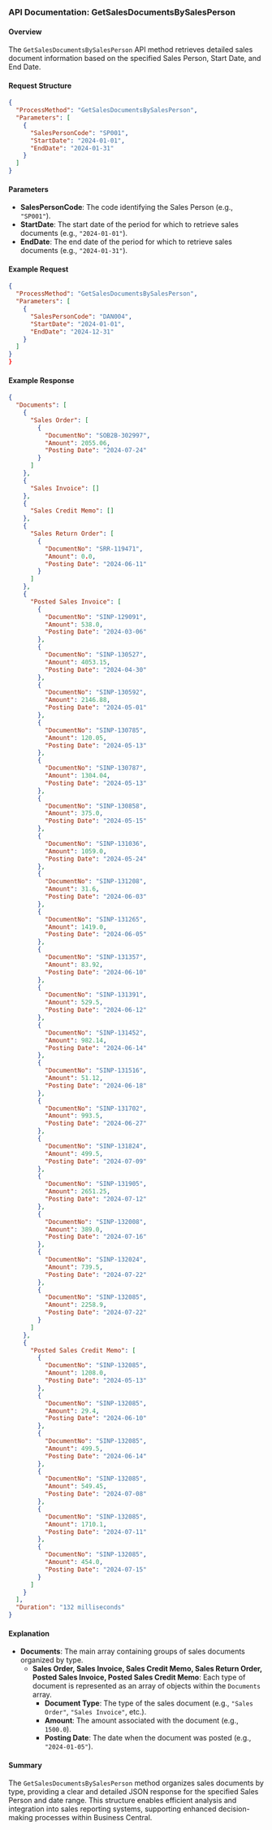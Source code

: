 ### API Documentation: GetSalesDocumentsBySalesPerson

#### Overview
The `GetSalesDocumentsBySalesPerson` API method retrieves detailed sales document information based on the specified Sales Person, Start Date, and End Date. 

#### Request Structure
```json
{
  "ProcessMethod": "GetSalesDocumentsBySalesPerson",
  "Parameters": [
    {
      "SalesPersonCode": "SP001",
      "StartDate": "2024-01-01",
      "EndDate": "2024-01-31"
    }
  ]
}
```

#### Parameters
- **SalesPersonCode**: The code identifying the Sales Person (e.g., `"SP001"`).
- **StartDate**: The start date of the period for which to retrieve sales documents (e.g., `"2024-01-01"`).
- **EndDate**: The end date of the period for which to retrieve sales documents (e.g., `"2024-01-31"`).

#### Example Request
```json
{
  "ProcessMethod": "GetSalesDocumentsBySalesPerson",
  "Parameters": [
    {
      "SalesPersonCode": "DAN004",
      "StartDate": "2024-01-01",
      "EndDate": "2024-12-31"
    }
  ]
}
}
```

#### Example Response
```json
{
  "Documents": [
    {
      "Sales Order": [
        {
          "DocumentNo": "SOB2B-302997",
          "Amount": 2055.06,
          "Posting Date": "2024-07-24"
        }
      ]
    },
    {
      "Sales Invoice": []
    },
    {
      "Sales Credit Memo": []
    },
    {
      "Sales Return Order": [
        {
          "DocumentNo": "SRR-119471",
          "Amount": 0.0,
          "Posting Date": "2024-06-11"
        }
      ]
    },
    {
      "Posted Sales Invoice": [
        {
          "DocumentNo": "SINP-129091",
          "Amount": 538.0,
          "Posting Date": "2024-03-06"
        },
        {
          "DocumentNo": "SINP-130527",
          "Amount": 4053.15,
          "Posting Date": "2024-04-30"
        },
        {
          "DocumentNo": "SINP-130592",
          "Amount": 2146.88,
          "Posting Date": "2024-05-01"
        },
        {
          "DocumentNo": "SINP-130785",
          "Amount": 120.05,
          "Posting Date": "2024-05-13"
        },
        {
          "DocumentNo": "SINP-130787",
          "Amount": 1304.04,
          "Posting Date": "2024-05-13"
        },
        {
          "DocumentNo": "SINP-130858",
          "Amount": 375.0,
          "Posting Date": "2024-05-15"
        },
        {
          "DocumentNo": "SINP-131036",
          "Amount": 1059.0,
          "Posting Date": "2024-05-24"
        },
        {
          "DocumentNo": "SINP-131208",
          "Amount": 31.6,
          "Posting Date": "2024-06-03"
        },
        {
          "DocumentNo": "SINP-131265",
          "Amount": 1419.0,
          "Posting Date": "2024-06-05"
        },
        {
          "DocumentNo": "SINP-131357",
          "Amount": 83.92,
          "Posting Date": "2024-06-10"
        },
        {
          "DocumentNo": "SINP-131391",
          "Amount": 529.5,
          "Posting Date": "2024-06-12"
        },
        {
          "DocumentNo": "SINP-131452",
          "Amount": 982.14,
          "Posting Date": "2024-06-14"
        },
        {
          "DocumentNo": "SINP-131516",
          "Amount": 51.12,
          "Posting Date": "2024-06-18"
        },
        {
          "DocumentNo": "SINP-131702",
          "Amount": 993.5,
          "Posting Date": "2024-06-27"
        },
        {
          "DocumentNo": "SINP-131824",
          "Amount": 499.5,
          "Posting Date": "2024-07-09"
        },
        {
          "DocumentNo": "SINP-131905",
          "Amount": 2651.25,
          "Posting Date": "2024-07-12"
        },
        {
          "DocumentNo": "SINP-132008",
          "Amount": 389.0,
          "Posting Date": "2024-07-16"
        },
        {
          "DocumentNo": "SINP-132024",
          "Amount": 739.5,
          "Posting Date": "2024-07-22"
        },
        {
          "DocumentNo": "SINP-132085",
          "Amount": 2258.9,
          "Posting Date": "2024-07-22"
        }
      ]
    },
    {
      "Posted Sales Credit Memo": [
        {
          "DocumentNo": "SINP-132085",
          "Amount": 1208.0,
          "Posting Date": "2024-05-13"
        },
        {
          "DocumentNo": "SINP-132085",
          "Amount": 29.4,
          "Posting Date": "2024-06-10"
        },
        {
          "DocumentNo": "SINP-132085",
          "Amount": 499.5,
          "Posting Date": "2024-06-14"
        },
        {
          "DocumentNo": "SINP-132085",
          "Amount": 549.45,
          "Posting Date": "2024-07-08"
        },
        {
          "DocumentNo": "SINP-132085",
          "Amount": 1710.1,
          "Posting Date": "2024-07-11"
        },
        {
          "DocumentNo": "SINP-132085",
          "Amount": 454.0,
          "Posting Date": "2024-07-15"
        }
      ]
    }
  ],
  "Duration": "132 milliseconds"
}
```

#### Explanation
- **Documents**: The main array containing groups of sales documents organized by type.
  - **Sales Order, Sales Invoice, Sales Credit Memo, Sales Return Order, Posted Sales Invoice, Posted Sales Credit Memo**: Each type of document is represented as an array of objects within the `Documents` array.
    - **Document Type**: The type of the sales document (e.g., `"Sales Order"`, `"Sales Invoice"`, etc.).
    - **Amount**: The amount associated with the document (e.g., `1500.0`).
    - **Posting Date**: The date when the document was posted (e.g., `"2024-01-05"`).

#### Summary
The `GetSalesDocumentsBySalesPerson` method organizes sales documents by type, providing a clear and detailed JSON response for the specified Sales Person and date range. This structure enables efficient analysis and integration into sales reporting systems, supporting enhanced decision-making processes within Business Central.